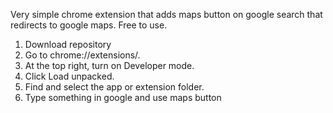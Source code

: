 Very simple chrome extension that adds maps button on google search that redirects to google maps. Free to use.

1. Download repository
2. Go to chrome://extensions/.
3. At the top right, turn on Developer mode.
4. Click Load unpacked.
6. Find and select the app or extension folder.
7. Type something in google and use maps button
